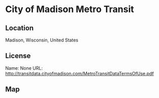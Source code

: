 # City of Madison Metro Transit
    
## Location

Madison, Wisconsin, United States

## License

Name: None
URL: http://transitdata.cityofmadison.com/MetroTransitDataTermsOfUse.pdf

## Map

<WorldMap topic="public-transport/rtfs-rt/City_of_Madison_Metro_Transit/vehicle_positions/#" />

